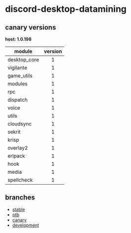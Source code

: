 # discord-desktop-datamining

## canary versions

**host: 1.0.198**

| module | version |
| ------ | :-----: |
| desktop_core | 1 |
| vigilante | 1 |
| game_utils | 1 |
| modules | 1 |
| rpc | 1 |
| dispatch | 1 |
| voice | 1 |
| utils | 1 |
| cloudsync | 1 |
| sekrit | 1 |
| krisp | 1 |
| overlay2 | 1 |
| erlpack | 1 |
| hook | 1 |
| media | 1 |
| spellcheck | 1 |

## branches

- [stable](https://github.com/OpenAsar/discord-desktop-datamining/tree/stable)
- [ptb](https://github.com/OpenAsar/discord-desktop-datamining/tree/ptb)
- [canary](https://github.com/OpenAsar/discord-desktop-datamining/tree/canary)
- [development](https://github.com/OpenAsar/discord-desktop-datamining/tree/development)